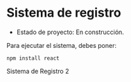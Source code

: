 <h1> Sistema de registro</h1>

- Estado de proyecto: En construcción.

Para ejecutar el sistema, debes poner:

```npm install react```

Sistema de Registro 2
